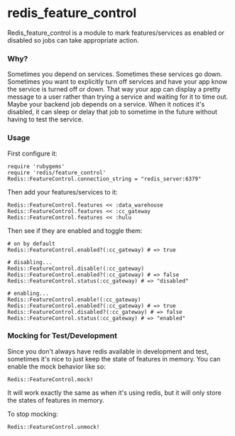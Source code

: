 redis_feature_control
=====================

Redis_feature_control is a module to mark features/services as enabled or disabled
so jobs can take appropriate action.


### Why?

Sometimes you depend on services.  Sometimes these services go down.  Sometimes
you want to explicitly turn off services and have your app know the service is
turned off or down.  That way your app can display a pretty message to a user
rather than trying a service and waiting for it to time out.  Maybe your backend
job depends on a service.  When it notices it's disabled, it can sleep or delay
that job to sometime in the future without having to test the service.



### Usage

First configure it:

    require 'rubygems'
    require 'redis/feature_control'
    Redis::FeatureControl.connection_string = "redis_server:6379"

Then add your features/services to it:

    Redis::FeatureControl.features << :data_warehouse
    Redis::FeatureControl.features << :cc_gateway
    Redis::FeatureControl.features << :hulu

Then see if they are enabled and toggle them:

    # on by default
    Redis::FeatureControl.enabled?(:cc_gateway) # => true

    # disabling...
    Redis::FeatureControl.disable!(:cc_gateway)
    Redis::FeatureControl.enabled?(:cc_gateway) # => false
    Redis::FeatureControl.status(:cc_gateway) # => "disabled"

    # enabling...
    Redis::FeatureControl.enable!(:cc_gateway)
    Redis::FeatureControl.enabled?(:cc_gateway) # => true
    Redis::FeatureControl.disabled?(:cc_gateway) # => false
    Redis::FeatureControl.status(:cc_gateway) # => "enabled"

### Mocking for Test/Development

Since you don't always have redis available in development and test, sometimes
it's nice to just keep the state of features in memory.  You can enable the mock
behavior like so:

    Redis::FeatureControl.mock!

It will work exactly the same as when it's using redis, but it will only store
the states of features in memory.

To stop mocking:

    Redis::FeatureControl.unmock!

